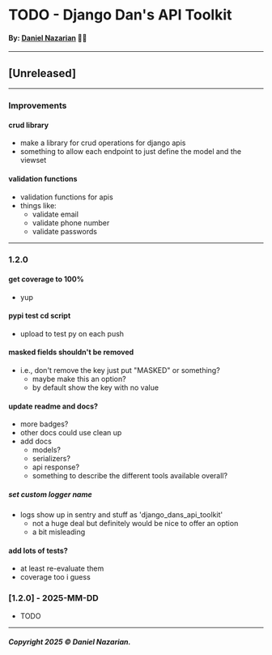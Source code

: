 # TODO - Django Dan's API Toolkit
#### By: [Daniel Nazarian](https://danielnazarian) 🐧👹

-------------------------------------------------------
## [Unreleased]
----
### Improvements

#### crud library
- make a library for crud operations for django apis
- something to allow each endpoint to just define the model and the viewset


#### validation functions
- validation functions for apis
- things like:
    - validate email
    - validate phone number
    - validate passwords


-----
### 1.2.0



#### get coverage to 100%
- yup



#### pypi test cd script
- upload to test py on each push



#### masked fields shouldn't be removed
- i.e., don't remove the key just put "MASKED" or something?
    - maybe make this an option?
    - by default show the key with no value
    


#### update readme and docs?
- more badges?
- other docs could use clean up
- add docs
    - models?
    - serializers?
    - api response?
    - something to describe the different tools available overall?




##### set custom logger name
- logs show up in sentry and stuff as 'django_dans_api_toolkit'
    - not a huge deal but definitely would be nice to offer an option
    - a bit misleading




#### add lots of tests?
- at least re-evaluate them
- coverage too i guess



### [1.2.0] - 2025-MM-DD
- TODO

-------------------------------------------------------

##### Copyright 2025 © Daniel Nazarian.
